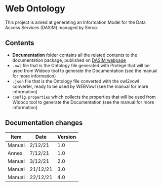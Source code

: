 # Web Ontology
This project is aimed at generating an Information Model for the Data Access Services (DASIM) managed by Serco.<br>

## Contents
* **Documentation** folder contains all the related contents to the documentation package, published on [DASIM webpage](https://imms.onda-dias.eu/InformationModel/Documentation/index-en.html)
* `.owl` file that is the Ontology file generated with Protégé that will be used from Widoco tool to generate the Documentation (see the manual for more information)
* `.json` file that is the Ontology file converted with the owl2vowl converter, ready to be used by WEBVowl (see the manual for more information)
* `config.properties` which collects the properties that will be used from Widoco tool to generate the Documentation (see the manual for more information)


## Documentation changes 
| Item | Date  | Version  |
|---|---|---|
| Manual | 2/12/21  | 1.0 | 
| Annex | 7/12/21  | 1.0  | 
| Manual | 3/12/21  | 2.0 |
| Manual | 21/12/21  | 3.0 |
| Manual | 22/12/21  | 4.0 |
